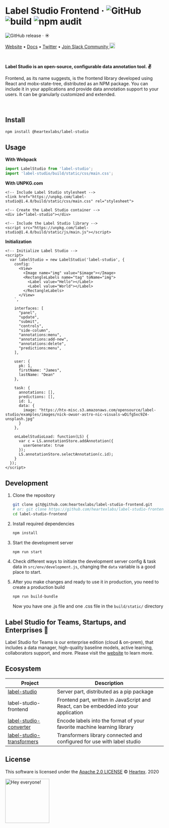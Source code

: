 # Label Studio Frontend &middot; ![GitHub](https://img.shields.io/github/license/heartexlabs/label-studio?logo=heartex) ![build](https://github.com/heartexlabs/label-studio-frontend/workflows/Build%20and%20Test/badge.svg) ![npm audit](https://github.com/heartexlabs/label-studio-frontend/workflows/main.yml/badge.svg?branch=npm-audit-action)
 ![GitHub release](https://img.shields.io/github/v/release/heartexlabs/label-studio-frontend?include_prereleases) &middot; :sunny:

[Website](https://labelstud.io/) • [Docs](https://labelstud.io/guide) • [Twitter](https://twitter.com/heartexlabs) • [Join Slack Community <img src="https://go.heartex.net/docs/images/slack-mini.png" width="18px"/>](https://docs.google.com/forms/d/e/1FAIpQLSdLHZx5EeT1J350JPwnY2xLanfmvplJi6VZk65C2R4XSsRBHg/viewform?usp=sf_link)

<br/>

**Label Studio is an open-source, configurable data annotation tool. :v:**

Frontend, as its name suggests, is the frontend library developed using React and mobx-state-tree, distributed as an NPM package. You can include it in your applications and provide data annotation support to your users. It can be granularly customized and extended.

<br/>

## Install

```bash
npm install @heartexlabs/label-studio
```

## Usage

**With Webpack**

```js
import LabelStudio from 'label-studio';
import 'label-studio/build/static/css/main.css';
```

**With UNPKG.com**

```xhtml
<!-- Include Label Studio stylesheet -->
<link href="https://unpkg.com/label-studio@1.4.0/build/static/css/main.css" rel="stylesheet">

<!-- Create the Label Studio container -->
<div id="label-studio"></div>

<!-- Include the Label Studio library -->
<script src="https://unpkg.com/label-studio@1.4.0/build/static/js/main.js"></script>
```

**Initialization**

```xhtml
<!-- Initialize Label Studio -->
<script>
  var labelStudio = new LabelStudio('label-studio', {
    config: `
      <View>
        <Image name="img" value="$image"></Image>
        <RectangleLabels name="tag" toName="img">
          <Label value="Hello"></Label>
          <Label value="World"></Label>
        </RectangleLabels>
      </View>
    `,

    interfaces: [
      "panel",
      "update",
      "submit",
      "controls",
      "side-column",
      "annotations:menu",
      "annotations:add-new",
      "annotations:delete",
      "predictions:menu",
    ],

    user: {
      pk: 1,
      firstName: "James",
      lastName: "Dean"
    },

    task: {
      annotations: [],
      predictions: [],
      id: 1,
      data: {
        image: "https://htx-misc.s3.amazonaws.com/opensource/label-studio/examples/images/nick-owuor-astro-nic-visuals-wDifg5xc9Z4-unsplash.jpg"
      }
    },

    onLabelStudioLoad: function(LS) {
      var c = LS.annotationStore.addAnnotation({
        userGenerate: true
      });
      LS.annotationStore.selectAnnotation(c.id);
    }
  });
</script>
```

## Development

1. Clone the repository
   ```bash
   git clone git@github.com:heartexlabs/label-studio-frontend.git
   # or: git clone https://github.com/heartexlabs/label-studio-frontend.git
   cd label-studio-frontend
   ```

2. Install required dependencies
   ```bash
   npm install
   ```

3. Start the development server
   ```bash
   npm run start
   ```

4. Check different ways to initiate the development server config & task data in `src/env/development.js`, changing the `data` variable is a good place to start.

5. After you make changes and ready to use it in production, you need to create a production build
   ```bash
   npm run build-bundle
   ```
   Now you have one .js file and one .css file in the `build/static/` directory

## Label Studio for Teams, Startups, and Enterprises :office:

Label Studio for Teams is our enterprise edition (cloud & on-prem), that includes a data manager, high-quality baseline models, active learning, collaborators support, and more. Please visit the [website](https://www.heartex.ai/) to learn more.

## Ecosystem

| Project | Description |
|-|-|
| [label-studio](https://github.com/heartexlabs/label-studio) | Server part, distributed as a pip package |
| label-studio-frontend | Frontend part, written in JavaScript and React, can be embedded into your application |
| [label-studio-converter](https://github.com/heartexlabs/label-studio-converter) | Encode labels into the format of your favorite machine learning library |
| [label-studio-transformers](https://github.com/heartexlabs/label-studio-transformers) | Transformers library connected and configured for use with label studio |

## License

This software is licensed under the [Apache 2.0 LICENSE](/LICENSE) © [Heartex](https://www.heartex.ai/). 2020

<img src="https://github.com/heartexlabs/label-studio/blob/master/images/opossum_looking.png?raw=true" title="Hey everyone!" height="140" width="140" />
